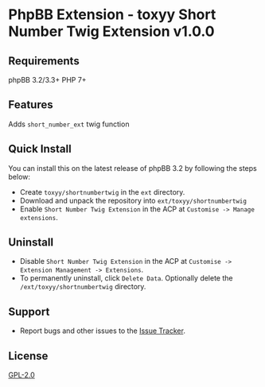 # PhpBB Extension - toxyy Short Number Twig Extension v1.0.0

## Requirements

phpBB 3.2/3.3+ PHP 7+

## Features

Adds `short_number_ext` twig function

## Quick Install

You can install this on the latest release of phpBB 3.2 by following the steps below:

* Create `toxyy/shortnumbertwig` in the `ext` directory.
* Download and unpack the repository into `ext/toxyy/shortnumbertwig`
* Enable `Short Number Twig Extension` in the ACP at `Customise -> Manage extensions`.

## Uninstall

* Disable `Short Number Twig Extension` in the ACP at `Customise -> Extension Management -> Extensions`.
* To permanently uninstall, click `Delete Data`. Optionally delete the `/ext/toxyy/shortnumbertwig` directory.

## Support

* Report bugs and other issues to the [Issue Tracker](https://github.com/toxyy/shortnumbertwig/issues).

## License

[GPL-2.0](license.txt)
